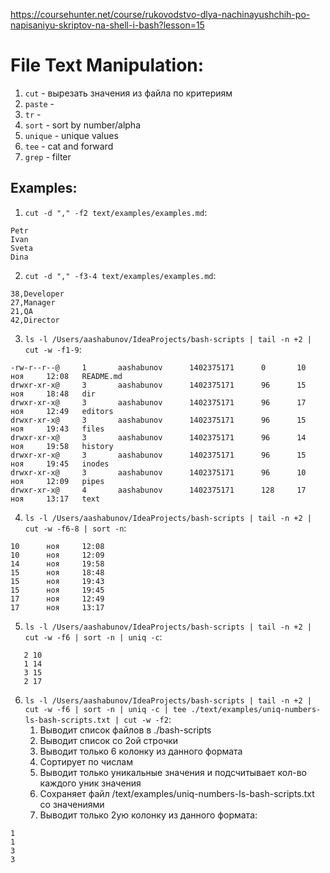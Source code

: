 https://coursehunter.net/course/rukovodstvo-dlya-nachinayushchih-po-napisaniyu-skriptov-na-shell-i-bash?lesson=15
# File Text Manipulation:
1. `cut` - вырезать значения из файла по критериям
2. `paste` - 
3. `tr` - 
4. `sort` - sort by number/alpha
5. `unique` - unique values
6. `tee` - cat and forward
7. `grep` - filter

## Examples:
1. `cut -d "," -f2 text/examples/examples.md`:
```
Petr
Ivan
Sveta
Dina
```
2. `cut -d "," -f3-4 text/examples/examples.md`:
```
38,Developer
27,Manager
21,QA
42,Director
```
3. `ls -l /Users/aashabunov/IdeaProjects/bash-scripts | tail -n +2 | cut -w -f1-9`:
```
-rw-r--r--@     1       aashabunov      1402375171      0       10      ноя     12:08   README.md
drwxr-xr-x@     3       aashabunov      1402375171      96      15      ноя     18:48   dir
drwxr-xr-x@     3       aashabunov      1402375171      96      17      ноя     12:49   editors
drwxr-xr-x@     3       aashabunov      1402375171      96      15      ноя     19:43   files
drwxr-xr-x@     3       aashabunov      1402375171      96      14      ноя     19:58   history
drwxr-xr-x@     3       aashabunov      1402375171      96      15      ноя     19:45   inodes
drwxr-xr-x@     3       aashabunov      1402375171      96      10      ноя     12:09   pipes
drwxr-xr-x@     4       aashabunov      1402375171      128     17      ноя     13:17   text
```
4. `ls -l /Users/aashabunov/IdeaProjects/bash-scripts | tail -n +2 | cut -w -f6-8 | sort -n`:
```
10      ноя     12:08
10      ноя     12:09
14      ноя     19:58
15      ноя     18:48
15      ноя     19:43
15      ноя     19:45
17      ноя     12:49
17      ноя     13:17
```
5. `ls -l /Users/aashabunov/IdeaProjects/bash-scripts | tail -n +2 | cut -w -f6 | sort -n | uniq -c`:
```
   2 10
   1 14
   3 15
   2 17
```
6. `ls -l /Users/aashabunov/IdeaProjects/bash-scripts | tail -n +2 | cut -w -f6 | sort -n | uniq -c | tee ./text/examples/uniq-numbers-ls-bash-scripts.txt | cut -w -f2`:
    1. Выводит список файлов в ./bash-scripts
    2. Выводит список со 2ой строчки
    3. Выводит только 6 колонку из данного формата
    4. Сортирует по числам
    5. Выводит только уникальные значения и подсчитывает кол-во каждого уник значения
    6. Сохраняет файл /text/examples/uniq-numbers-ls-bash-scripts.txt со значениями
    7. Выводит только 2ую колонку из данного формата:
```
1
1
3
3
```
